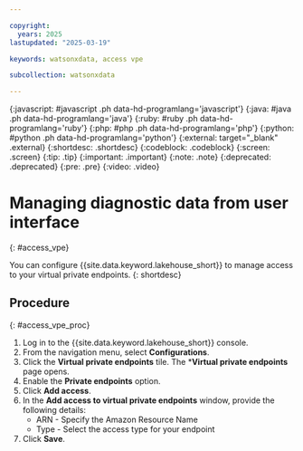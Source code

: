 ```yaml
---

copyright:
  years: 2025
lastupdated: "2025-03-19"

keywords: watsonxdata, access vpe

subcollection: watsonxdata

---
```


{:javascript: #javascript .ph data-hd-programlang='javascript'}
{:java: #java .ph data-hd-programlang='java'}
{:ruby: #ruby .ph data-hd-programlang='ruby'}
{:php: #php .ph data-hd-programlang='php'}
{:python: #python .ph data-hd-programlang='python'}
{:external: target="_blank" .external}
{:shortdesc: .shortdesc}
{:codeblock: .codeblock}
{:screen: .screen}
{:tip: .tip}
{:important: .important}
{:note: .note}
{:deprecated: .deprecated}
{:pre: .pre}
{:video: .video}

# Managing diagnostic data from user interface
{: #access_vpe}

You can configure {{site.data.keyword.lakehouse_short}} to manage access to your virtual private endpoints.
{: shortdesc}

## Procedure
{: #access_vpe_proc}


1. Log in to the {{site.data.keyword.lakehouse_short}} console.
1. From the navigation menu, select **Configurations**.
1. Click the **Virtual private endpoints** tile. The ***Virtual private endpoints** page opens.
1. Enable the **Private endpoints** option.
1. Click **Add access**.
1. In the **Add access to virtual private endpoints** window, provide the following details:
    * ARN - Specify the Amazon Resource Name
    * Type - Select the access type for your endpoint
1. Click **Save**.
